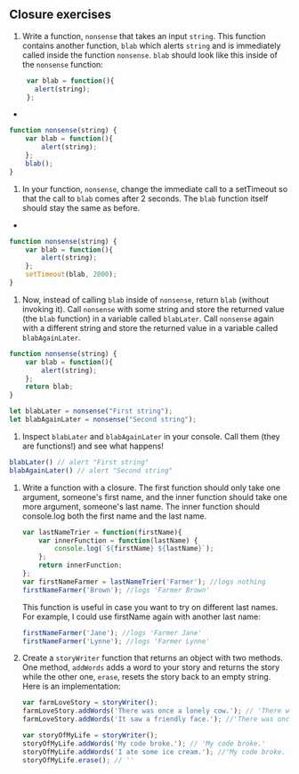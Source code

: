 ## Closure exercises

1. Write a function, `nonsense` that takes an input `string`. This function contains another function, `blab` which alerts `string` and is immediately called inside the function `nonsense`. `blab` should look like this inside of the `nonsense` function:

	```javascript
	 var blab = function(){
	   alert(string);
	 };
	 ```
- 
```js
function nonsense(string) {
    var blab = function(){
        alert(string);
    };
    blab();
}
```

1. In your function, `nonsense`, change the immediate call to a setTimeout so that the call to `blab` comes after 2 seconds. The `blab` function itself should stay the same as before.
- 
```js
function nonsense(string) {
    var blab = function(){
        alert(string);
    };
    setTimeout(blab, 2000);
}
```
1. Now, instead of calling `blab` inside of `nonsense`, return `blab` (without invoking it). Call `nonsense` with some string and store the returned value (the `blab` function) in a variable called `blabLater`. Call `nonsense` again with a different string and store the returned value in a variable called `blabAgainLater`.

```js
function nonsense(string) {
    var blab = function(){
        alert(string);
    };
    return blab;
}

let blabLater = nonsense("First string");
let blabAgainLater = nonsense("Second string");
```

1. Inspect `blabLater` and `blabAgainLater` in your console. Call them (they are functions!) and see what happens!

```js
blabLater() // alert "First string"
blabAgainLater() // alert "Second string"
```

1. Write a function with a closure. The first function should only take one argument, someone's first name, and the inner function should take one more argument, someone's last name. The inner function should console.log both the first name and the last name.
	```javascript
	var lastNameTrier = function(firstName){
		var innerFunction = function(lastName) {
			console.log(`${firstName} ${lastName}`);
		};
		return innerFunction;
	};
	var firstNameFarmer = lastNameTrier('Farmer'); //logs nothing
	firstNameFarmer('Brown'); //logs 'Farmer Brown'
	```
	This function is useful in case you want to try on different last names. For example, I could use firstName again with another last name:

	```javascript
	firstNameFarmer('Jane'); //logs 'Farmer Jane'
	firstNameFarmer('Lynne'); //logs 'Farmer Lynne'
	```


1. Create a `storyWriter` function that returns an object with two methods. One method, `addWords` adds a word to your story and returns the story while the other one, `erase`, resets the story back to an empty string. Here is an implementation:
	```javascript
	var farmLoveStory = storyWriter();
	farmLoveStory.addWords('There was once a lonely cow.'); // 'There was once a lonely cow.'
	farmLoveStory.addWords('It saw a friendly face.'); //'There was once a lonely cow. It saw a friendly face.'

	var storyOfMyLife = storyWriter();
	storyOfMyLife.addWords('My code broke.'); // 'My code broke.'
	storyOfMyLife.addWords('I ate some ice cream.'); //'My code broke. I ate some ice cream.'
	storyOfMyLife.erase(); // ''

	```